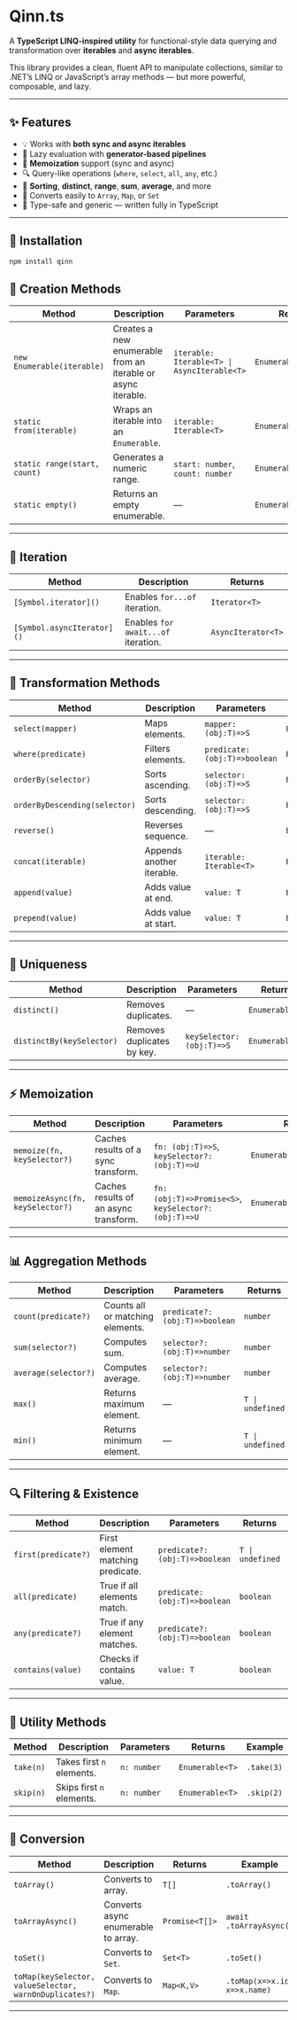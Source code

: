 # Qinn.ts

A **TypeScript LINQ-inspired utility** for functional-style data querying and transformation over **iterables** and **async iterables**.

This library provides a clean, fluent API to manipulate collections, similar to .NET’s LINQ or JavaScript’s array methods — but more powerful, composable, and lazy.

---

## ✨ Features

-   💡 Works with **both sync and async iterables**
-   🔁 Lazy evaluation with **generator-based pipelines**
-   🧠 **Memoization** support (sync and async)
-   🔍 Query-like operations (`where`, `select`, `all`, `any`, etc.)
-   🔢 **Sorting**, **distinct**, **range**, **sum**, **average**, and more
-   🧱 Converts easily to `Array`, `Map`, or `Set`
-   🧰 Type-safe and generic — written fully in TypeScript

---

## 🚀 Installation

```bash
npm install qinn
```

## 🚀 Creation Methods

| **Method**                   | **Description**                                              | **Parameters**                              | **Returns**          | **Example**                             |
| ---------------------------- | ------------------------------------------------------------ | ------------------------------------------- | -------------------- | --------------------------------------- |
| `new Enumerable(iterable)`   | Creates a new enumerable from an iterable or async iterable. | `iterable: Iterable<T> \| AsyncIterable<T>` | `Enumerable<T>`      | `new Enumerable([1,2,3])`               |
| `static from(iterable)`      | Wraps an iterable into an `Enumerable`.                      | `iterable: Iterable<T>`                     | `Enumerable<T>`      | `Enumerable.from([1,2,3])`              |
| `static range(start, count)` | Generates a numeric range.                                   | `start: number`, `count: number`            | `Enumerable<number>` | `Enumerable.range(1,5)` → `[1,2,3,4,5]` |
| `static empty()`             | Returns an empty enumerable.                                 | —                                           | `Enumerable<T>`      | `Enumerable.empty<number>()`            |

---

## 🔄 Iteration

| **Method**                 | **Description**                     | **Returns**        |
| -------------------------- | ----------------------------------- | ------------------ |
| `[Symbol.iterator]()`      | Enables `for...of` iteration.       | `Iterator<T>`      |
| `[Symbol.asyncIterator]()` | Enables `for await...of` iteration. | `AsyncIterator<T>` |

---

## 🧠 Transformation Methods

| **Method**                    | **Description**           | **Parameters**                | **Returns**     | **Example**                        |
| ----------------------------- | ------------------------- | ----------------------------- | --------------- | ---------------------------------- |
| `select(mapper)`              | Maps elements.            | `mapper: (obj:T)=>S`          | `Enumerable<S>` | `.select(x => x * 2)`              |
| `where(predicate)`            | Filters elements.         | `predicate: (obj:T)=>boolean` | `Enumerable<T>` | `.where(x => x > 2)`               |
| `orderBy(selector)`           | Sorts ascending.          | `selector: (obj:T)=>S`        | `Enumerable<T>` | `.orderBy(x => x.age)`             |
| `orderByDescending(selector)` | Sorts descending.         | `selector: (obj:T)=>S`        | `Enumerable<T>` | `.orderByDescending(x => x.price)` |
| `reverse()`                   | Reverses sequence.        | —                             | `Enumerable<T>` | `.reverse()`                       |
| `concat(iterable)`            | Appends another iterable. | `iterable: Iterable<T>`       | `Enumerable<T>` | `.concat([4,5])`                   |
| `append(value)`               | Adds value at end.        | `value: T`                    | `Enumerable<T>` | `.append(10)`                      |
| `prepend(value)`              | Adds value at start.      | `value: T`                    | `Enumerable<T>` | `.prepend(0)`                      |

---

## 🧩 Uniqueness

| **Method**                | **Description**            | **Parameters**            | **Returns**     | **Example**            |
| ------------------------- | -------------------------- | ------------------------- | --------------- | ---------------------- |
| `distinct()`              | Removes duplicates.        | —                         | `Enumerable<T>` | `.distinct()`          |
| `distinctBy(keySelector)` | Removes duplicates by key. | `keySelector: (obj:T)=>S` | `Enumerable<T>` | `.distinctBy(x=>x.id)` |

---

## ⚡ Memoization

| **Method**                       | **Description**                       | **Parameters**                                        | **Returns**              | **Example**                          |
| -------------------------------- | ------------------------------------- | ----------------------------------------------------- | ------------------------ | ------------------------------------ |
| `memoize(fn, keySelector?)`      | Caches results of a sync transform.   | `fn: (obj:T)=>S`, `keySelector?: (obj:T)=>U`          | `Enumerable<S>`          | `.memoize(x => heavyCalc(x))`        |
| `memoizeAsync(fn, keySelector?)` | Caches results of an async transform. | `fn: (obj:T)=>Promise<S>`, `keySelector?: (obj:T)=>U` | `Enumerable<Awaited<S>>` | `.memoizeAsync(async x => fetch(x))` |

---

## 📊 Aggregation Methods

| **Method**           | **Description**                  | **Parameters**                 | **Returns**      | **Example**      |
| -------------------- | -------------------------------- | ------------------------------ | ---------------- | ---------------- |
| `count(predicate?)`  | Counts all or matching elements. | `predicate?: (obj:T)=>boolean` | `number`         | `.count(x=>x>5)` |
| `sum(selector?)`     | Computes sum.                    | `selector?: (obj:T)=>number`   | `number`         | `.sum()`         |
| `average(selector?)` | Computes average.                | `selector?: (obj:T)=>number`   | `number`         | `.average()`     |
| `max()`              | Returns maximum element.         | —                              | `T \| undefined` | `.max()`         |
| `min()`              | Returns minimum element.         | —                              | `T \| undefined` | `.min()`         |

---

## 🔍 Filtering & Existence

| **Method**          | **Description**                   | **Parameters**                 | **Returns**      | **Example**       |
| ------------------- | --------------------------------- | ------------------------------ | ---------------- | ----------------- |
| `first(predicate?)` | First element matching predicate. | `predicate?: (obj:T)=>boolean` | `T \| undefined` | `.first(x=>x>10)` |
| `all(predicate)`    | True if all elements match.       | `predicate: (obj:T)=>boolean`  | `boolean`        | `.all(x=>x>0)`    |
| `any(predicate?)`   | True if any element matches.      | `predicate?: (obj:T)=>boolean` | `boolean`        | `.any(x=>x>5)`    |
| `contains(value)`   | Checks if contains value.         | `value: T`                     | `boolean`        | `.contains(3)`    |

---

## 🧰 Utility Methods

| **Method** | **Description**           | **Parameters** | **Returns**     | **Example** |
| ---------- | ------------------------- | -------------- | --------------- | ----------- |
| `take(n)`  | Takes first `n` elements. | `n: number`    | `Enumerable<T>` | `.take(3)`  |
| `skip(n)`  | Skips first `n` elements. | `n: number`    | `Enumerable<T>` | `.skip(2)`  |

---

## 🔄 Conversion

| **Method**                                             | **Description**                     | **Returns**    | **Example**                  |
| ------------------------------------------------------ | ----------------------------------- | -------------- | ---------------------------- |
| `toArray()`                                            | Converts to array.                  | `T[]`          | `.toArray()`                 |
| `toArrayAsync()`                                       | Converts async enumerable to array. | `Promise<T[]>` | `await .toArrayAsync()`      |
| `toSet()`                                              | Converts to `Set`.                  | `Set<T>`       | `.toSet()`                   |
| `toMap(keySelector, valueSelector, warnOnDuplicates?)` | Converts to `Map`.                  | `Map<K,V>`     | `.toMap(x=>x.id, x=>x.name)` |

---
```
